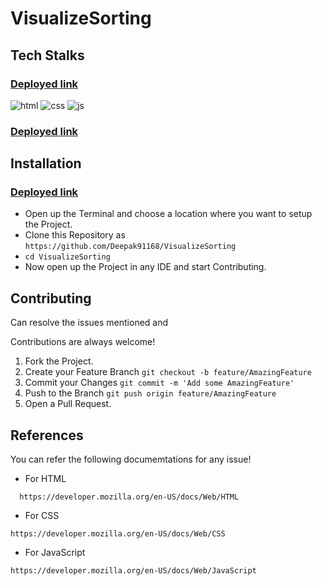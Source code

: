 # VisualizeSorting

## Tech Stalks

### [Deployed link]([https://chat-app-jsmastery.netlify.app](https://nikkis-visualize-sorting.netlify.app))
<p align="center">

 ![html](https://img.shields.io/badge/HTML-239120?style=for-the-badge&logo=html5&logoColor=white) ![css](https://img.shields.io/badge/CSS-E34F26?&style=for-the-badge&logo=css3&logoColor=white) ![js](https://img.shields.io/badge/JavaScript-F7DF1E?style=for-the-badge&logo=javascript&logoColor=black)


 ### [Deployed link]([https://chat-app-jsmastery.netlify.app](https://nikkis-visualize-sorting.netlify.app))

</p>

## Installation
### [Deployed link]([https://chat-app-jsmastery.netlify.app](https://nikkis-visualize-sorting.netlify.app))

- Open up the Terminal and choose a location where you want to setup the Project.
- Clone this Repository as
  `https://github.com/Deepak91168/VisualizeSorting`
- `cd VisualizeSorting`
- Now open up the Project in any IDE and start Contributing.

## Contributing

Can resolve the issues mentioned and

Contributions are always welcome!

1. Fork the Project.
2. Create your Feature Branch
   `git checkout -b feature/AmazingFeature`
3. Commit your Changes
   `git commit -m 'Add some AmazingFeature'`
4. Push to the Branch
   `git push origin feature/AmazingFeature`
5. Open a Pull Request.

## References

You can refer the following documemtations for any issue!

- For HTML

````
  https://developer.mozilla.org/en-US/docs/Web/HTML
````

- For CSS

````
https://developer.mozilla.org/en-US/docs/Web/CSS
````

- For JavaScript

````
https://developer.mozilla.org/en-US/docs/Web/JavaScript
````
